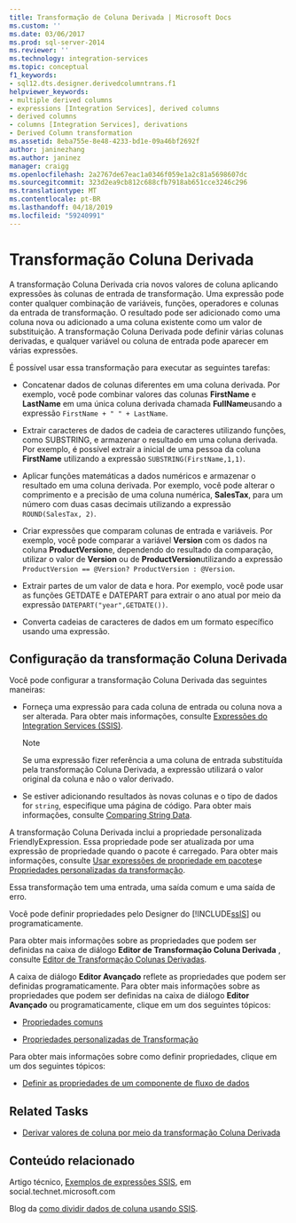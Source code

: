 ```yaml
---
title: Transformação de Coluna Derivada | Microsoft Docs
ms.custom: ''
ms.date: 03/06/2017
ms.prod: sql-server-2014
ms.reviewer: ''
ms.technology: integration-services
ms.topic: conceptual
f1_keywords:
- sql12.dts.designer.derivedcolumntrans.f1
helpviewer_keywords:
- multiple derived columns
- expressions [Integration Services], derived columns
- derived columns
- columns [Integration Services], derivations
- Derived Column transformation
ms.assetid: 8eba755e-8e48-4233-bd1e-09a46bf2692f
author: janinezhang
ms.author: janinez
manager: craigg
ms.openlocfilehash: 2a2767de67eac1a0346f059e1a2c81a5698607dc
ms.sourcegitcommit: 323d2ea9cb812c688cfb7918ab651cce3246c296
ms.translationtype: MT
ms.contentlocale: pt-BR
ms.lasthandoff: 04/18/2019
ms.locfileid: "59240991"
---
```

# <a name="derived-column-transformation"></a>Transformação Coluna Derivada
  A transformação Coluna Derivada cria novos valores de coluna aplicando expressões às colunas de entrada de transformação. Uma expressão pode conter qualquer combinação de variáveis, funções, operadores e colunas da entrada de transformação. O resultado pode ser adicionado como uma coluna nova ou adicionado a uma coluna existente como um valor de substituição. A transformação Coluna Derivada pode definir várias colunas derivadas, e qualquer variável ou coluna de entrada pode aparecer em várias expressões.  
  
 É possível usar essa transformação para executar as seguintes tarefas:  
  
-   Concatenar dados de colunas diferentes em uma coluna derivada. Por exemplo, você pode combinar valores das colunas **FirstName** e **LastName** em uma única coluna derivada chamada **FullName**usando a expressão `FirstName + " " + LastName`.  
  
-   Extrair caracteres de dados de cadeia de caracteres utilizando funções, como SUBSTRING, e armazenar o resultado em uma coluna derivada. Por exemplo, é possível extrair a inicial de uma pessoa da coluna **FirstName** utilizando a expressão `SUBSTRING(FirstName,1,1)`.  
  
-   Aplicar funções matemáticas a dados numéricos e armazenar o resultado em uma coluna derivada. Por exemplo, você pode alterar o comprimento e a precisão de uma coluna numérica, **SalesTax**, para um número com duas casas decimais utilizando a expressão `ROUND(SalesTax, 2)`.  
  
-   Criar expressões que comparam colunas de entrada e variáveis. Por exemplo, você pode comparar a variável **Version** com os dados na coluna **ProductVersion**e, dependendo do resultado da comparação, utilizar o valor de **Version** ou de **ProductVersion**utilizando a expressão `ProductVersion == @Version? ProductVersion : @Version`.  
  
-   Extrair partes de um valor de data e hora. Por exemplo, você pode usar as funções GETDATE e DATEPART para extrair o ano atual por meio da expressão `DATEPART("year",GETDATE())`.  
  
-   Converta cadeias de caracteres de dados em um formato específico usando uma expressão.  
  
## <a name="configuration-of-the-derived-column-transformation"></a>Configuração da transformação Coluna Derivada  
 Você pode configurar a transformação Coluna Derivada das seguintes maneiras:  
  
-   Forneça uma expressão para cada coluna de entrada ou coluna nova a ser alterada. Para obter mais informações, consulte [Expressões do Integration Services &#40;SSIS&#41;](../../expressions/integration-services-ssis-expressions.md).  
  
    > [!NOTE]  
    >  Se uma expressão fizer referência a uma coluna de entrada substituída pela transformação Coluna Derivada, a expressão utilizará o valor original da coluna e não o valor derivado.  
  
-   Se estiver adicionando resultados às novas colunas e o tipo de dados for `string`, especifique uma página de código. Para obter mais informações, consulte [Comparing String Data](../comparing-string-data.md).  
  
 A transformação Coluna Derivada inclui a propriedade personalizada FriendlyExpression. Essa propriedade pode ser atualizada por uma expressão de propriedade quando o pacote é carregado. Para obter mais informações, consulte [Usar expressões de propriedade em pacotes](../../expressions/use-property-expressions-in-packages.md)e [Propriedades personalizadas da transformação](transformation-custom-properties.md).  
  
 Essa transformação tem uma entrada, uma saída comum e uma saída de erro.  
  
 Você pode definir propriedades pelo Designer do [!INCLUDE[ssIS](../../../includes/ssis-md.md)] ou programaticamente.  
  
 Para obter mais informações sobre as propriedades que podem ser definidas na caixa de diálogo **Editor de Transformação Coluna Derivada** , consulte [Editor de Transformação Colunas Derivadas](../../derived-column-transformation-editor.md).  
  
 A caixa de diálogo **Editor Avançado** reflete as propriedades que podem ser definidas programaticamente. Para obter mais informações sobre as propriedades que podem ser definidas na caixa de diálogo **Editor Avançado** ou programaticamente, clique em um dos seguintes tópicos:  
  
-   [Propriedades comuns](../../common-properties.md)  
  
-   [Propriedades personalizadas de Transformação](transformation-custom-properties.md)  
  
 Para obter mais informações sobre como definir propriedades, clique em um dos seguintes tópicos:  
  
-   [Definir as propriedades de um componente de fluxo de dados](../set-the-properties-of-a-data-flow-component.md)  
  
## <a name="related-tasks"></a>Related Tasks  
  
-   [Derivar valores de coluna por meio da transformação Coluna Derivada](derived-column-transformation.md)  
  
## <a name="related-content"></a>Conteúdo relacionado  
 Artigo técnico, [Exemplos de expressões SSIS](https://go.microsoft.com/fwlink/?LinkId=220761), em social.technet.microsoft.com  
  
 Blog da [como dividir dados de coluna usando SSIS](https://microsoft-ssis.blogspot.com/2012/10/split-multi-value-column-into-multiple.html).  
  
  
